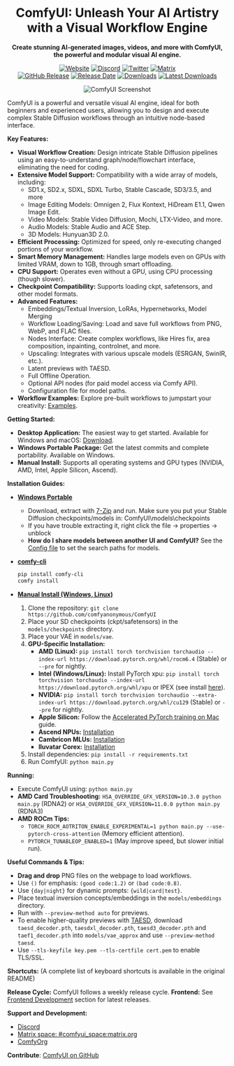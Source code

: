 <div align="center">

# ComfyUI: Unleash Your AI Artistry with a Visual Workflow Engine

**Create stunning AI-generated images, videos, and more with ComfyUI, the powerful and modular visual AI engine.**

[![Website][website-shield]][website-url]
[![Discord][discord-shield]][discord-url]
[![Twitter][twitter-shield]][twitter-url]
[![Matrix][matrix-shield]][matrix-url]
<br>
[![GitHub Release][github-release-shield]][github-release-link]
[![Release Date][github-release-date-shield]][github-release-link]
[![Downloads][github-downloads-shield]][github-downloads-link]
[![Latest Downloads][github-downloads-latest-shield]][github-downloads-link]

[matrix-shield]: https://img.shields.io/badge/Matrix-000000?style=flat&logo=matrix&logoColor=white
[matrix-url]: https://app.element.io/#/room/%23comfyui_space%3Amatrix.org
[website-shield]: https://img.shields.io/badge/ComfyOrg-4285F4?style=flat
[website-url]: https://www.comfy.org/
[discord-shield]: https://img.shields.io/badge/dynamic/json?url=https%3A%2F%2Fdiscord.com%2Fapi%2Finvites%2Fcomfyorg%3Fwith_counts%3Dtrue&query=%24.approximate_member_count&logo=discord&logoColor=white&label=Discord&color=green&suffix=%20total
[discord-url]: https://www.comfy.org/discord
[twitter-shield]: https://img.shields.io/twitter/follow/ComfyUI
[twitter-url]: https://x.com/ComfyUI

[github-release-shield]: https://img.shields.io/github/v/release/comfyanonymous/ComfyUI?style=flat&sort=semver
[github-release-link]: https://github.com/comfyanonymous/ComfyUI/releases
[github-release-date-shield]: https://img.shields.io/github/release-date/comfyanonymous/ComfyUI?style=flat
[github-downloads-shield]: https://img.shields.io/github/downloads/comfyanonymous/ComfyUI/total?style=flat
[github-downloads-latest-shield]: https://img.shields.io/github/downloads/comfyanonymous/ComfyUI/latest/total?style=flat&label=downloads%40latest
[github-downloads-link]: https://github.com/comfyanonymous/ComfyUI/releases

![ComfyUI Screenshot](https://github.com/user-attachments/assets/7ccaf2c1-9b72-41ae-9a89-5688c94b7abe)
</div>

ComfyUI is a powerful and versatile visual AI engine, ideal for both beginners and experienced users, allowing you to design and execute complex Stable Diffusion workflows through an intuitive node-based interface. 

**Key Features:**

*   **Visual Workflow Creation:** Design intricate Stable Diffusion pipelines using an easy-to-understand graph/node/flowchart interface, eliminating the need for coding.
*   **Extensive Model Support:**  Compatibility with a wide array of models, including:
    *   SD1.x, SD2.x, SDXL, SDXL Turbo, Stable Cascade, SD3/3.5, and more
    *   Image Editing Models:  Omnigen 2, Flux Kontext, HiDream E1.1, Qwen Image Edit.
    *   Video Models: Stable Video Diffusion, Mochi, LTX-Video, and more.
    *   Audio Models: Stable Audio and ACE Step.
    *   3D Models: Hunyuan3D 2.0.
*   **Efficient Processing:** Optimized for speed, only re-executing changed portions of your workflow.
*   **Smart Memory Management:**  Handles large models even on GPUs with limited VRAM, down to 1GB, through smart offloading.
*   **CPU Support:** Operates even without a GPU, using CPU processing (though slower).
*   **Checkpoint Compatibility:** Supports loading ckpt, safetensors, and other model formats.
*   **Advanced Features:**
    *   Embeddings/Textual Inversion, LoRAs, Hypernetworks, Model Merging
    *   Workflow Loading/Saving:  Load and save full workflows from PNG, WebP, and FLAC files.
    *   Nodes Interface: Create complex workflows, like Hires fix, area composition, inpainting, controlnet, and more.
    *   Upscaling:  Integrates with various upscale models (ESRGAN, SwinIR, etc.).
    *   Latent previews with TAESD.
    *   Full Offline Operation.
    *   Optional API nodes (for paid model access via Comfy API).
    *   Configuration file for model paths.
*   **Workflow Examples:** Explore pre-built workflows to jumpstart your creativity:  [Examples](https://comfyanonymous.github.io/ComfyUI_examples/).

**Getting Started:**

*   **Desktop Application:**  The easiest way to get started. Available for Windows and macOS:  [Download](https://www.comfy.org/download).
*   **Windows Portable Package:**  Get the latest commits and complete portability. Available on Windows.
*   **Manual Install:** Supports all operating systems and GPU types (NVIDIA, AMD, Intel, Apple Silicon, Ascend).

**Installation Guides:**

*   **[Windows Portable](#windows-portable)**
    *   Download, extract with [7-Zip](https://7-zip.org) and run. Make sure you put your Stable Diffusion checkpoints/models in: ComfyUI\models\checkpoints
    *   If you have trouble extracting it, right click the file -> properties -> unblock
    *   **How do I share models between another UI and ComfyUI?** See the [Config file](extra_model_paths.yaml.example) to set the search paths for models.
*   **[comfy-cli](https://docs.comfy.org/comfy-cli/getting-started)**
    ```bash
    pip install comfy-cli
    comfy install
    ```
*   **[Manual Install (Windows, Linux)](#manual-install-windows-linux)**

    1.  Clone the repository: `git clone https://github.com/comfyanonymous/ComfyUI`
    2.  Place your SD checkpoints (ckpt/safetensors) in the `models/checkpoints` directory.
    3.  Place your VAE in `models/vae`.
    4.  **GPU-Specific Installation:**
        *   **AMD (Linux):** `pip install torch torchvision torchaudio --index-url https://download.pytorch.org/whl/rocm6.4` (Stable) or `--pre` for nightly.
        *   **Intel (Windows/Linux):**  Install PyTorch xpu: `pip install torch torchvision torchaudio --index-url https://download.pytorch.org/whl/xpu` or IPEX (see install [here](https://intel.github.io/intel-extension-for-pytorch/index.html#installation?platform=gpu)).
        *   **NVIDIA:** `pip install torch torchvision torchaudio --extra-index-url https://download.pytorch.org/whl/cu129` (Stable) or `--pre` for nightly.
        *   **Apple Silicon:** Follow the [Accelerated PyTorch training on Mac](https://developer.apple.com/metal/pytorch/) guide.
        *   **Ascend NPUs:** [Installation](https://ascend.github.io/docs/sources/pytorch/install.html#pytorch)
        *   **Cambricon MLUs:** [Installation](https://www.cambricon.com/docs/sdk_1.15.0/cntoolkit_3.7.2/cntoolkit_install_3.7.2/index.html)
        *   **Iluvatar Corex:** [Installation](https://support.iluvatar.com/#/DocumentCentre?id=1&nameCenter=2&productId=520117912052801536)
    5.  Install dependencies: `pip install -r requirements.txt`
    6.  Run ComfyUI:  `python main.py`

**Running:**

*   Execute ComfyUI using: `python main.py`
*   **AMD Card Troubleshooting:** `HSA_OVERRIDE_GFX_VERSION=10.3.0 python main.py` (RDNA2) or `HSA_OVERRIDE_GFX_VERSION=11.0.0 python main.py` (RDNA3)
*   **AMD ROCm Tips:**
    *   `TORCH_ROCM_AOTRITON_ENABLE_EXPERIMENTAL=1 python main.py --use-pytorch-cross-attention` (Memory efficient attention).
    *   `PYTORCH_TUNABLEOP_ENABLED=1` (May improve speed, but slower initial run).

**Useful Commands & Tips:**

*   **Drag and drop** PNG files on the webpage to load workflows.
*   Use `()` for emphasis: `(good code:1.2)` or `(bad code:0.8)`.
*   Use `{day|night}` for dynamic prompts:  `{wild|card|test}`.
*   Place textual inversion concepts/embeddings in the `models/embeddings` directory.
*   Run with `--preview-method auto` for previews.
*   To enable higher-quality previews with [TAESD](https://github.com/madebyollin/taesd), download `taesd_decoder.pth`, `taesdxl_decoder.pth`, `taesd3_decoder.pth` and `taef1_decoder.pth` into `models/vae_approx` and use `--preview-method taesd`.
*   Use `--tls-keyfile key.pem --tls-certfile cert.pem` to enable TLS/SSL.

**Shortcuts:**
(A complete list of keyboard shortcuts is available in the original README)

**Release Cycle:** ComfyUI follows a weekly release cycle.
**Frontend:** See [Frontend Development](#frontend-development) section for latest releases.

**Support and Development:**
*   [Discord](https://comfy.org/discord)
*   [Matrix space: #comfyui_space:matrix.org](https://app.element.io/#/room/%23comfyui_space%3Amatrix.org)
*   [ComfyOrg](https://www.comfy.org/)

**Contribute**: [ComfyUI on GitHub](https://github.com/comfyanonymous/ComfyUI)
